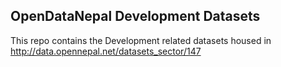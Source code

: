 ## OpenDataNepal Development Datasets
This repo contains the Development related datasets housed in http://data.opennepal.net/datasets_sector/147